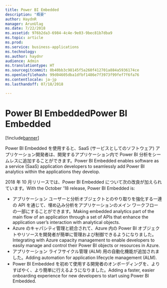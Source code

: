 ```yaml
---
title: Power BI Embedded
description: "概要"
author: HaydnR
manager: ArunUlag
ms.date: 7/22/2018
ms.assetid: 976b2da3-6984-4c4e-9e03-9bec81b7dba9
ms.topic: article
ms.prod: 
ms.service: business-applications
ms.technology: 
ms.author: haydnr
audience: Admin
ms.translationtype: HT
ms.sourcegitcommit: 0b40bb3c98145f5a260f412701a884a5936174ce
ms.openlocfilehash: 99d04605dba1dfbf1486e7f3973f99fef7f6fa76
ms.contentlocale: ja-jp
ms.lasthandoff: 07/18/2018

---
```

# <a name="power-bi-embedded"></a><span data-ttu-id="41f61-103">Power BI Embedded</span><span class="sxs-lookup"><span data-stu-id="41f61-103">Power BI Embedded</span></span>

[!include[banner](../../../includes/banner.md)]

<span data-ttu-id="41f61-104">Power BI Embedded を使用すると、SaaS (サービスとしてのソフトウェア) アプリケーション開発者は、開発するアプリケーション内で Power BI 分析をシームレスに追加することができます。</span><span class="sxs-lookup"><span data-stu-id="41f61-104">Power BI Embedded enables software as a service (SaaS) application developers to seamlessly add Power BI analytics within the applications they develop.</span></span>

<span data-ttu-id="41f61-105">2018 年 10 月リリースでは、Power BI Embedded について次の改良が加えられています。</span><span class="sxs-lookup"><span data-stu-id="41f61-105">With the October '18 release, Power BI Embedded is:</span></span>

- <span data-ttu-id="41f61-106">アプリケーション ユーザーと分析オブジェクトとのやり取りを強化する一連の API を通じて、埋め込み分析をアプリケーションのメイン ワークフローの一部にすることができます。</span><span class="sxs-lookup"><span data-stu-id="41f61-106">Making embedded analytics part of the main flow of an application through a   set of APIs that enhance the application user’s interaction with analytical   objects.</span></span>
- <span data-ttu-id="41f61-107">Azure のキャパシティ管理と統合されて、Azure 内の Power BI オブジェクトやリソースを開発者が簡単に管理および制御できるようになりました。</span><span class="sxs-lookup"><span data-stu-id="41f61-107">Integrating with Azure capacity management to enable developers to easily   manage and control their Power BI objects or resources in Azure.</span></span>
- <span data-ttu-id="41f61-108">アプリケーション ライフサイクル管理 (ALM) 用の自動化機能が追加されました。</span><span class="sxs-lookup"><span data-stu-id="41f61-108">Adding automation for application lifecycle management (ALM).</span></span>
- <span data-ttu-id="41f61-109">Power BI Embedded を初めて使用する開発者のオンボーディングを、よりすばやく、より簡単に行えるようになりました。</span><span class="sxs-lookup"><span data-stu-id="41f61-109">Adding a faster, easier onboarding experience for new developers to start   using Power BI Embedded.</span></span>

